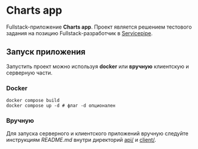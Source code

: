 # Charts app

Fullstack-приложение **Charts app**. Проект является решением тестового задания на позицию Fullstack-разработчик в [Servicepipe](https://servicepipe.ru/).

## Запуск приложения

Запустить проект можно используя **docker** или **вручную** клиентскую и серверную части.

### Docker

```shell
docker compose build
docker compose up -d # флаг -d опционален 
```

### Вручную

Для запуска серверного и клиентского приложений вручную следуйте инструкциям *README.md* внутри директорий [api/](https://github.com/temaxuck/charts-app/blob/main/api/README.md) и [client/](https://github.com/temaxuck/charts-app/blob/main/client/README.md).